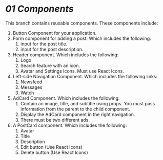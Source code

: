 
# ***01 Components***

This branch contains reusable components. These components include:

1. Button Component for your application.
2. Form component for adding a post. Which includes the following:
    1. input for the post title.
    2. input for the post description.
3. Header component. Which includes the following:
    1. Logo
    2. Search feature with an icon.
    3. Avatar and Settings Icons. Must use React Icons.
4. Left-side Navigation Component. Which includes the following links:
    1. Newsfeed
    2. Messages
    3. Watch
5. AdCard Component. Which includes the following:
    1. Contain an image, title, and subtitle using props. You must pass information from the parent to the child component.
    2. Display the AdCard component in the right navigation.
    3. There must be two different ads.  
6. A PostCard component. Which includes the following:
    1. Avatar
    2. Title
    3. Description
    4. Edit button (Use React Icons)
    5. Delete button (Use React Icons)
